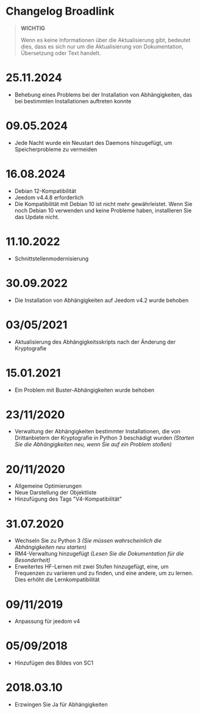# Changelog Broadlink

>**WICHTIG**
>
>Wenn es keine Informationen über die Aktualisierung gibt, bedeutet dies, dass es sich nur um die Aktualisierung von Dokumentation, Übersetzung oder Text handelt.

# 25.11.2024

- Behebung eines Problems bei der Installation von Abhängigkeiten, das bei bestimmten Installationen auftreten konnte

# 09.05.2024

- Jede Nacht wurde ein Neustart des Daemons hinzugefügt, um Speicherprobleme zu vermeiden

# 16.08.2024

- Debian 12-Kompatibilität
- Jeedom v4.4.8 erforderlich
- Die Kompatibilität mit Debian 10 ist nicht mehr gewährleistet. Wenn Sie noch Debian 10 verwenden und keine Probleme haben, installieren Sie das Update nicht.

# 11.10.2022

- Schnittstellenmodernisierung

# 30.09.2022

- Die Installation von Abhängigkeiten auf Jeedom v4.2 wurde behoben

# 03/05/2021

- Aktualisierung des Abhängigkeitsskripts nach der Änderung der Kryptografie

# 15.01.2021

- Ein Problem mit Buster-Abhängigkeiten wurde behoben

# 23/11/2020

- Verwaltung der Abhängigkeiten bestimmter Installationen, die von Drittanbietern der Kryptografie in Python 3 beschädigt wurden *(Starten Sie die Abhängigkeiten neu, wenn Sie auf ein Problem stoßen)*

# 20/11/2020

- Allgemeine Optimierungen
- Neue Darstellung der Objektliste
- Hinzufügung des Tags "V4-Kompatibilität"

# 31.07.2020

- Wechseln Sie zu Python 3 *(Sie müssen wahrscheinlich die Abhängigkeiten neu starten)*
- RM4-Verwaltung hinzugefügt *(Lesen Sie die Dokumentation für die Besonderheit)*
- Erweitertes HF-Lernen mit zwei Stufen hinzugefügt, eine, um Frequenzen zu variieren und zu finden, und eine andere, um zu lernen. Dies erhöht die Lernkompatibilität

# 09/11/2019

- Anpassung für jeedom v4

# 05/09/2018

- Hinzufügen des Bildes von SC1

# 2018.03.10

- Erzwingen Sie Ja für Abhängigkeiten
